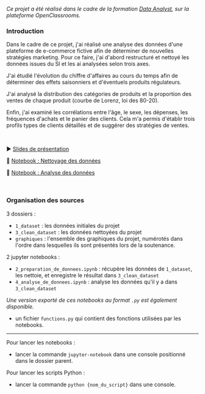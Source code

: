 *Ce projet a été réalisé dans le cadre de la formation [Data Analyst](https://openclassrooms.com/fr/paths/65-data-analyst), sur la plateforme OpenClassrooms.*

### Introduction

Dans le cadre de ce projet, j'ai réalisé une analyse des données d'une plateforme de e-commerce fictive afin de déterminer de nouvelles stratégies marketing. Pour ce faire, j'ai d'abord restructuré et nettoyé les données issues du SI et les ai analysées selon trois axes.

J'ai étudié l'évolution du chiffre d'affaires au cours du temps afin de déterminer des effets saisonniers et d'éventuels produits régulateurs.

J'ai analysé la distribution des catégories de produits et la proportion des ventes de chaque produit (courbe de Lorenz, loi des 80-20).

Enfin, j'ai examiné les corrélations entre l'âge, le sexe, les dépenses, les fréquences d'achats et le panier des clients. Cela m'a permis d'établir trois profils types de clients détaillés et de suggérer des stratégies de ventes.

<br>

:arrow_forward: [Slides de présentation](présentation.pdf)

:notebook: [Notebook : Nettoyage des données](/2_preparation_de_donnees.ipynb)

:notebook: [Notebook : Analyse des données](/4_analyse_de_donnees.ipynb)

<br>

### Organisation des sources

3 dossiers :
- `1_dataset` : les données initiales du projet
- `3_clean_dataset` : les données nettoyées du projet 
- `graphiques` : l'ensemble des graphiques du projet, numérotés dans l'ordre dans lesquelles ils sont présentés lors de la soutenance.
    
2 jupyter notebooks :
- `2_preparation_de_donnees.ipynb` : récupère les données de `1_dataset`, les nettoie, et enregistre le résultat dans `3_clean_dataset`
- `4_analyse_de_donnees.ipynb` : analyse les données qu'il y a dans `3_clean_dataset`

*Une version exporté de ces notebooks au format `.py` est également disponible.*

- un fichier `functions.py` qui contient des fonctions utilisées par les notebooks.

-----------------------------------------------------------------------------------

Pour lancer les notebooks :
- lancer la commande `jupyter-notebook` dans une console positionné dans le dossier parent.

Pour lancer les scripts Python :
- lancer la commande `python {nom_du_script}` dans une console.
